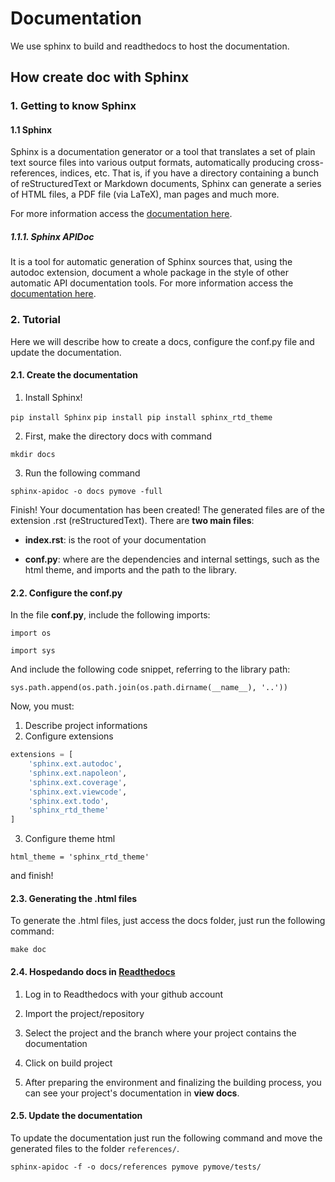 # Documentation

We use sphinx to build and readthedocs to host the documentation.

## How create doc with Sphinx
### 1. Getting to know Sphinx
#### 1.1 Sphinx
Sphinx is a documentation generator or a tool that translates a set of
plain text source files into various output formats, automatically producing
cross-references, indices, etc. That is, if you have a directory containing a
bunch of reStructuredText or Markdown documents, Sphinx can generate a series
of HTML files, a PDF file (via LaTeX), man pages and much more.

For more information access the [documentation here](https://www.sphinx-doc.org/en/master/usage/quickstart.html).

##### 1.1.1. Sphinx APIDoc
It is a tool for automatic generation of Sphinx sources that, using the
autodoc extension, document a whole package in the style of other
automatic API documentation tools.
For more information access the [documentation here](https://www.sphinx-doc.org/en/master/man/sphinx-apidoc.html).

### 2. Tutorial
Here we will describe how to create a docs, configure the conf.py
file and update the documentation.

#### 2.1. Create the documentation
1.  Install Sphinx!

`pip install Sphinx`
`pip install pip install sphinx_rtd_theme`

2.  First, make the directory docs with command

`mkdir docs`

3.  Run the following command

`sphinx-apidoc -o docs pymove -full`

Finish! Your documentation has been created! The generated files are
of the extension .rst (reStructuredText).
There are **two main files**:

-   **index.rst**: is the root of your documentation

-   **conf.py**: where are the dependencies and internal settings,
 such as the html theme, and imports and the path to the library.

#### 2.2. Configure the conf.py
In the file **conf.py**, include the following imports:

`import os`

`import sys`

And include the following code snippet, referring to the library path:

`sys.path.append(os.path.join(os.path.dirname(__name__), '..'))`

Now, you must:
1.  Describe project informations
2.  Configure extensions

```python
extensions = [
    'sphinx.ext.autodoc',
    'sphinx.ext.napoleon',
    'sphinx.ext.coverage',
    'sphinx.ext.viewcode',
    'sphinx.ext.todo',
    'sphinx_rtd_theme'
]
```

3.  Configure theme html

`html_theme = 'sphinx_rtd_theme'`

and finish!

#### 2.3. Generating the .html files
To generate the .html files, just access the docs folder, just run the
following command:

`make doc`

#### 2.4. Hospedando docs in [Readthedocs](https://readthedocs.org/)

1.  Log in to Readthedocs with your github account

2.  Import the project/repository

3.  Select the project and the branch where your project contains
 the documentation

4.  Click on build project

5.  After preparing the environment and finalizing the building process,
 you can see your project's documentation in **view docs**.

#### 2.5. Update the documentation
To update the documentation just run the following command and move
 the generated files to the folder `references/`.

`sphinx-apidoc -f -o docs/references pymove pymove/tests/`
